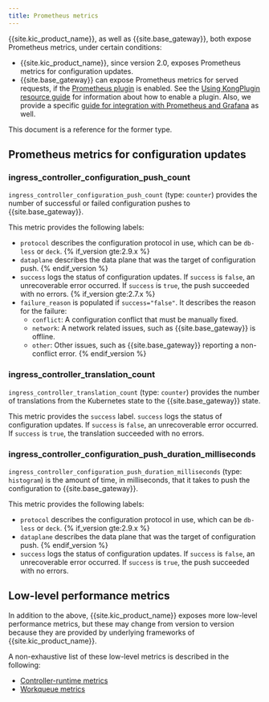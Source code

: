 ```yaml
---
title: Prometheus metrics
---
```


{{site.kic_product_name}}, as well as {{site.base_gateway}}, both expose Prometheus metrics, under certain conditions:

* {{site.kic_product_name}}, since version 2.0, exposes Prometheus metrics for configuration updates.
* {{site.base_gateway}} can expose Prometheus metrics for served requests, if the [Prometheus plugin][prom-plugin] is enabled. See the [Using KongPlugin resource guide][kongplugin-guide] for information about how to enable a plugin. Also, we provide a specific [guide for integration with Prometheus and Grafana][grafana-guide] as well.

This document is a reference for the former type.

## Prometheus metrics for configuration updates

### ingress_controller_configuration_push_count

`ingress_controller_configuration_push_count` (type: `counter`) provides the number of successful or failed configuration pushes to {{site.base_gateway}}.

This metric provides the following labels:

* `protocol` describes the configuration protocol in use, which can be `db-less` or `deck`.
{% if_version gte:2.9.x %}
* `dataplane` describes the data plane that was the target of configuration push.
{% endif_version %}
* `success` logs the status of configuration updates. If `success` is `false`, an unrecoverable error occurred.  If `success` is `true`, the push succeeded with no errors.
{% if_version gte:2.7.x %}
* `failure_reason` is populated if `success="false"`. It describes the reason for the failure:
    * `conflict`: A configuration conflict that must be manually fixed.
    * `network`: A network related issues, such as {{site.base_gateway}} is offline.
    * `other`: Other issues, such as {{site.base_gateway}} reporting a non-conflict error.
{% endif_version %}


### ingress_controller_translation_count
`ingress_controller_translation_count` (type: `counter`) provides the number of translations from the Kubernetes state to the {{site.base_gateway}} state.

This metric provides the `success` label. `success` logs the status of configuration updates. If `success` is `false`, an unrecoverable error occurred.
If `success` is `true`, the translation succeeded with no errors.

### ingress_controller_configuration_push_duration_milliseconds
`ingress_controller_configuration_push_duration_milliseconds` (type: `histogram`) is the amount of time, in milliseconds, that it takes to push the configuration to {{site.base_gateway}}.

This metric provides the following labels:

* `protocol` describes the configuration protocol in use, which can be `db-less` or `deck`.
{% if_version gte:2.9.x %}
* `dataplane` describes the data plane that was the target of configuration push.
{% endif_version %}
* `success` logs the status of configuration updates. If `success` is `false`, an unrecoverable error occurred.  If `success` is `true`, the push succeeded with no errors.

## Low-level performance metrics

In addition to the above, {{site.kic_product_name}} exposes more low-level performance metrics, but these may change from version to version because they are provided by underlying frameworks of {{site.kic_product_name}}.

A non-exhaustive list of these low-level metrics is described in the following:
* [Controller-runtime metrics](https://github.com/kubernetes-sigs/controller-runtime/blob/master/pkg/internal/controller/metrics/metrics.go)
* [Workqueue metrics](https://github.com/kubernetes/component-base/blob/release-1.20/metrics/prometheus/workqueue/metrics.go#L29)

[kongplugin-guide]: /kong-ingress-controller/{{page.kong_version}}/guides/using-kongplugin-resource/
[grafana-guide]: /kong-ingress-controller/{{page.kong_version}}/guides/prometheus-grafana/
[prom-plugin]: /hub/kong-inc/prometheus/
